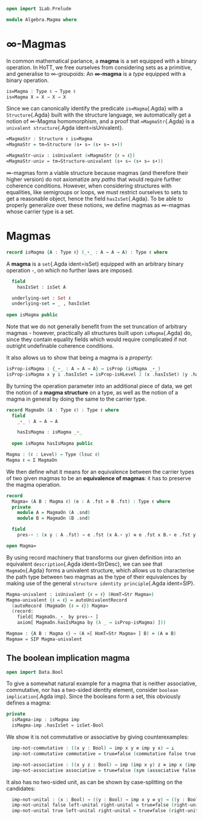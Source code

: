 
```agda
open import 1Lab.Prelude

module Algebra.Magma where
```

<!--
```agda
private variable
  ℓ ℓ₁ : Level
  A : Type ℓ
```
-->

# ∞-Magmas

In common mathematical parlance, a **magma** is a set equipped with a
binary operation. In HoTT, we free ourselves from considering sets as a
primitive, and generalise to ∞-groupoids: An **∞-magma** is a _type_
equipped with a binary operation.

```agda
is∞Magma : Type ℓ → Type ℓ
is∞Magma X = X → X → X
```

Since we can canonically identify the predicate `is∞Magma`{.Agda} with a
`Structure`{.Agda} built with the structure language, we automatically
get a notion of ∞-Magma homomorphism, and a proof that
`∞MagmaStr`{.Agda} is a `univalent structure`{.Agda ident=isUnivalent}.

```agda
∞MagmaStr : Structure ℓ is∞Magma
∞MagmaStr = tm→Structure (s∙ s→ (s∙ s→ s∙))

∞MagmaStr-univ : isUnivalent (∞MagmaStr {ℓ = ℓ})
∞MagmaStr-univ = tm→Structure-univalent (s∙ s→ (s∙ s→ s∙))
```

∞-magmas form a viable structure because magmas (and therefore their
higher version) do not axiomatize any _paths_ that would require
further coherence conditions. However, when considering structures with
equalities, like semigroups or loops, we must restrict ourselves to sets
to get a reasonable object, hence the field `hasIsSet`{.Agda}.
To be able to properly generalize over these notions, we define magmas
as ∞-magmas whose carrier type is a set.

# Magmas
```agda
record isMagma {A : Type ℓ} (_⋆_ : A → A → A) : Type ℓ where
```

A **magma** is a `set`{.Agda ident=isSet} equipped with an arbitrary
binary operation `⋆`, on which no further laws are imposed. 

```agda
  field
    hasIsSet : isSet A

  underlying-set : Set ℓ
  underlying-set = _ , hasIsSet
    
open isMagma public
```
    
Note that we do not generally benefit from the set truncation of
arbitrary magmas - however, practically all structures built upon
`isMagma`{.Agda} do, since they contain equality fields which would
require complicated if not outright undefinable coherence conditions.

It also allows us to show that being a magma is a _property_:

```agda
isProp-isMagma : {_⋆_ : A → A → A} → isProp (isMagma _⋆_)
isProp-isMagma x y i .hasIsSet = isProp-isHLevel 2 (x .hasIsSet) (y .hasIsSet) i
```

By turning the operation parameter into an additional piece of data, we
get the notion of a **magma structure** on a type, as well as the
notion of a magma in general by doing the same to the carrier type.

```agda
record MagmaOn (A : Type ℓ) : Type ℓ where
  field
    _⋆_ : A → A → A

    hasIsMagma : isMagma _⋆_
    
  open isMagma hasIsMagma public

Magma : (ℓ : Level) → Type (lsuc ℓ)
Magma ℓ = Σ MagmaOn
```

We then define what it means for an equivalence between the carrier
types of two given magmas to be an **equivalence of magmas**: it has to
preserve the magma operation.

```agda
record
  Magma≃ (A B : Magma ℓ) (e : A .fst ≃ B .fst) : Type ℓ where
  private
    module A = MagmaOn (A .snd)
    module B = MagmaOn (B .snd)

  field
    pres-⋆ : (x y : A .fst) → e .fst (x A.⋆ y) ≡ e .fst x B.⋆ e .fst y

open Magma≃
```

By using record machinery that transforms our given definition into an
equivalent `description`{.Agda ident=StrDesc}, we can see that
`MagmaOn`{.Agda} forms a univalent structure, which allows us to
characterise the path type between two magmas as the type of their
equivalences by making use of the general
`structure identity principle`{.Agda ident=SIP}.

```agda
Magma-univalent : isUnivalent {ℓ = ℓ} (HomT→Str Magma≃)
Magma-univalent {ℓ = ℓ} = autoUnivalentRecord
  (autoRecord (MagmaOn {ℓ = ℓ}) Magma≃
  (record:
    field[ MagmaOn._⋆_ by pres-⋆ ]
    axiom[ MagmaOn.hasIsMagma by (λ _ → isProp-isMagma) ]))

Magma≡ : {A B : Magma ℓ} → (A ≃[ HomT→Str Magma≃ ] B) ≃ (A ≡ B)
Magma≡ = SIP Magma-univalent
```

## The boolean implication magma

```agda
open import Data.Bool
```

To give a somewhat natural example for a magma that is neither
associative, commutative, nor has a two-sided identity element,
consider `boolean implication`{.Agda imp}. Since the booleans form a
set, this obviously defines a magma: 

```agda
private 
  isMagma-imp : isMagma imp
  isMagma-imp .hasIsSet = isSet-Bool
```

We show it is not commutative or associative by giving counterexamples:

```agda
  imp-not-commutative : ((x y : Bool) → imp x y ≡ imp y x) → ⊥
  imp-not-commutative commutative = true≠false (commutative false true)

  imp-not-associative : ((x y z : Bool) → imp (imp x y) z ≡ imp x (imp y z)) → ⊥
  imp-not-associative associative = true≠false (sym (associative false false false))
```

It also has no two-sided unit, as can be shown by case-splitting 
on the candidates:

```agda
  imp-not-unital : (x : Bool) → ((y : Bool) → imp x y ≡ y) → ((y : Bool) → imp y x ≡ y) → ⊥
  imp-not-unital false left-unital right-unital = true≠false (right-unital false)
  imp-not-unital true left-unital right-unital = true≠false (right-unital false)
```
